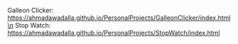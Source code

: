 Galleon Clicker: https://ahmadawadalla.github.io/PersonalProjects/GalleonClicker/index.html\n
Stop Watch: https://ahmadawadalla.github.io/PersonalProjects/StopWatch/index.html
